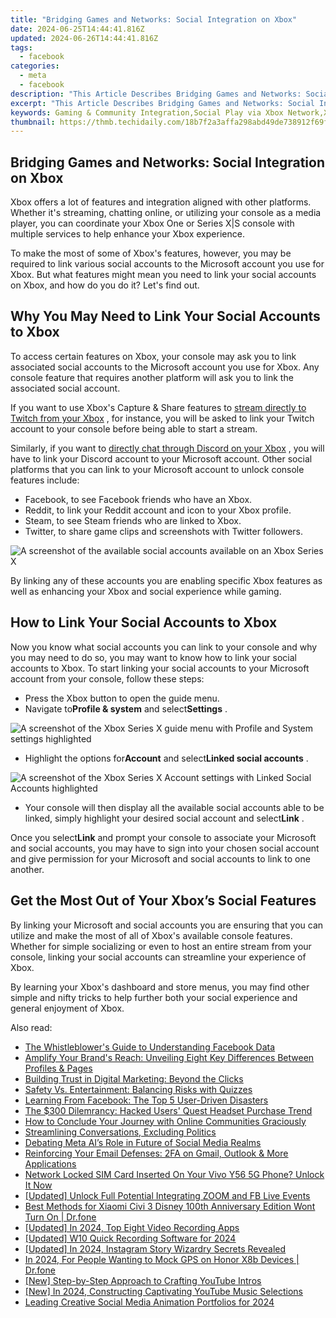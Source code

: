 ```yaml
---
title: "Bridging Games and Networks: Social Integration on Xbox"
date: 2024-06-25T14:44:41.816Z
updated: 2024-06-26T14:44:41.816Z
tags:
  - facebook
categories:
  - meta
  - facebook
description: "This Article Describes Bridging Games and Networks: Social Integration on Xbox"
excerpt: "This Article Describes Bridging Games and Networks: Social Integration on Xbox"
keywords: Gaming & Community Integration,Social Play via Xbox Network,Xbox Multiplayer Engagement,Online Gaming Connectivity,Xbox Social Platforms,Video Game Sociability,Interactive Xbox Experience
thumbnail: https://thmb.techidaily.com/18b7f2a3affa298abd49de738912f69fd84b1ae730be3c4356f4b4963bc95eed.jpg
---
```


## Bridging Games and Networks: Social Integration on Xbox

 Xbox offers a lot of features and integration aligned with other platforms. Whether it's streaming, chatting online, or utilizing your console as a media player, you can coordinate your Xbox One or Series X|S console with multiple services to help enhance your Xbox experience.

 To make the most of some of Xbox's features, however, you may be required to link various social accounts to the Microsoft account you use for Xbox. But what features might mean you need to link your social accounts on Xbox, and how do you do it? Let's find out.

## Why You May Need to Link Your Social Accounts to Xbox

 To access certain features on Xbox, your console may ask you to link associated social accounts to the Microsoft account you use for Xbox. Any console feature that requires another platform will ask you to link the associated social account.

 If you want to use Xbox's Capture & Share features to [stream directly to Twitch from your Xbox](https://www.makeuseof.com/how-to-twitch-stream-directly-from-xbox/) , for instance, you will be asked to link your Twitch account to your console before being able to start a stream.

 Similarly, if you want to [directly chat through Discord on your Xbox](https://www.makeuseof.com/how-to-directly-join-discord-voice-chat-from-xbox/) , you will have to link your Discord account to your Microsoft account. Other social platforms that you can link to your Microsoft account to unlock console features include:

* Facebook, to see Facebook friends who have an Xbox.
* Reddit, to link your Reddit account and icon to your Xbox profile.
* Steam, to see Steam friends who are linked to Xbox.
* Twitter, to share game clips and screenshots with Twitter followers.

![A screenshot of the available social accounts available on an Xbox Series X](https://static1.makeuseofimages.com/wordpress/wp-content/uploads/2022/12/available-linked-accounts.jpg)

 By linking any of these accounts you are enabling specific Xbox features as well as enhancing your Xbox and social experience while gaming.

## How to Link Your Social Accounts to Xbox

 Now you know what social accounts you can link to your console and why you may need to do so, you may want to know how to link your social accounts to Xbox. To start linking your social accounts to your Microsoft account from your console, follow these steps:

* Press the Xbox button to open the guide menu.
* Navigate to**Profile & system** and select**Settings** .

![A screenshot of the Xbox Series X guide menu with Profile and System settings highlighted](https://static1.makeuseofimages.com/wordpress/wp-content/uploads/2022/12/settings-guide.jpg)

* Highlight the options for**Account** and select**Linked social accounts** .

![A screenshot of the Xbox Series X Account settings with Linked Social Accounts highlighted](https://static1.makeuseofimages.com/wordpress/wp-content/uploads/2022/12/account-settings.jpg)

* Your console will then display all the available social accounts able to be linked, simply highlight your desired social account and select**Link** .

 Once you select**Link** and prompt your console to associate your Microsoft and social accounts, you may have to sign into your chosen social account and give permission for your Microsoft and social accounts to link to one another.

## Get the Most Out of Your Xbox’s Social Features

 By linking your Microsoft and social accounts you are ensuring that you can utilize and make the most of all of Xbox's available console features. Whether for simple socializing or even to host an entire stream from your console, linking your social accounts can streamline your experience of Xbox.

 By learning your Xbox's dashboard and store menus, you may find other simple and nifty tricks to help further both your social experience and general enjoyment of Xbox.


<ins class="adsbygoogle"
     style="display:block"
     data-ad-format="autorelaxed"
     data-ad-client="ca-pub-7571918770474297"
     data-ad-slot="1223367746"></ins>



<ins class="adsbygoogle"
     style="display:block"
     data-ad-client="ca-pub-7571918770474297"
     data-ad-slot="8358498916"
     data-ad-format="auto"
     data-full-width-responsive="true"></ins>

<span class="atpl-alsoreadstyle">Also read:</span>
<div><ul>
<li><a href="https://facebook.techidaily.com/the-whistleblowers-guide-to-understanding-facebook-data/"><u>The Whistleblower's Guide to Understanding Facebook Data</u></a></li>
<li><a href="https://facebook.techidaily.com/amplify-your-brands-reach-unveiling-eight-key-differences-between-profiles-and-pages/"><u>Amplify Your Brand's Reach: Unveiling Eight Key Differences Between Profiles & Pages</u></a></li>
<li><a href="https://facebook.techidaily.com/building-trust-in-digital-marketing-beyond-the-clicks/"><u>Building Trust in Digital Marketing: Beyond the Clicks</u></a></li>
<li><a href="https://facebook.techidaily.com/safety-vs-entertainment-balancing-risks-with-quizzes/"><u>Safety Vs. Entertainment: Balancing Risks with Quizzes</u></a></li>
<li><a href="https://facebook.techidaily.com/learning-from-facebook-the-top-5-user-driven-disasters/"><u>Learning From Facebook: The Top 5 User-Driven Disasters</u></a></li>
<li><a href="https://facebook.techidaily.com/the-300-dilemrancy-hacked-users-quest-headset-purchase-trend/"><u>The $300 Dilemrancy: Hacked Users' Quest Headset Purchase Trend</u></a></li>
<li><a href="https://facebook.techidaily.com/how-to-conclude-your-journey-with-online-communities-graciously/"><u>How to Conclude Your Journey with Online Communities Graciously</u></a></li>
<li><a href="https://facebook.techidaily.com/streamlining-conversations-excluding-politics/"><u>Streamlining Conversations, Excluding Politics</u></a></li>
<li><a href="https://facebook.techidaily.com/debating-meta-ais-role-in-future-of-social-media-realms/"><u>Debating Meta AI’s Role in Future of Social Media Realms</u></a></li>
<li><a href="https://facebook.techidaily.com/reinforcing-your-email-defenses-2fa-on-gmail-outlook-and-more-applications/"><u>Reinforcing Your Email Defenses: 2FA on Gmail, Outlook & More Applications</u></a></li>
<li><a href="https://sim-unlock.techidaily.com/network-locked-sim-card-inserted-on-your-vivo-y56-5g-phone-unlock-it-now-by-drfone-android/"><u>Network Locked SIM Card Inserted On Your Vivo Y56 5G Phone? Unlock It Now</u></a></li>
<li><a href="https://some-guidance.techidaily.com/updated-unlock-full-potential-integrating-zoom-and-fb-live-events/"><u>[Updated] Unlock Full Potential  Integrating ZOOM and FB Live Events</u></a></li>
<li><a href="https://howto.techidaily.com/best-methods-for-xiaomi-civi-3-disney-100th-anniversary-edition-wont-turn-on-drfone-by-drfone-fix-android-problems-fix-android-problems/"><u>Best Methods for Xiaomi Civi 3 Disney 100th Anniversary Edition Wont Turn On | Dr.fone</u></a></li>
<li><a href="https://screen-mirroring-recording.techidaily.com/updated-in-2024-top-eight-video-recording-apps/"><u>[Updated] In 2024, Top Eight Video Recording Apps</u></a></li>
<li><a href="https://remote-screen-capture.techidaily.com/updated-w10-quick-recording-software-for-2024/"><u>[Updated] W10 Quick Recording Software for 2024</u></a></li>
<li><a href="https://instagram-videos.techidaily.com/updated-in-2024-instagram-story-wizardry-secrets-revealed/"><u>[Updated] In 2024, Instagram Story Wizardry  Secrets Revealed</u></a></li>
<li><a href="https://android-location.techidaily.com/in-2024-for-people-wanting-to-mock-gps-on-honor-x8b-devices-drfone-by-drfone-virtual/"><u>In 2024, For People Wanting to Mock GPS on Honor X8b Devices | Dr.fone</u></a></li>
<li><a href="https://youtube-stream.techidaily.com/new-step-by-step-approach-to-crafting-youtube-intros/"><u>[New] Step-by-Step Approach to Crafting YouTube Intros</u></a></li>
<li><a href="https://facebook-video-footage.techidaily.com/new-in-2024-constructing-captivating-youtube-music-selections/"><u>[New] In 2024, Constructing Captivating YouTube Music Selections</u></a></li>
<li><a href="https://discord-videos.techidaily.com/leading-creative-social-media-animation-portfolios-for-2024/"><u>Leading Creative Social Media Animation Portfolios for 2024</u></a></li>
</ul></div>
